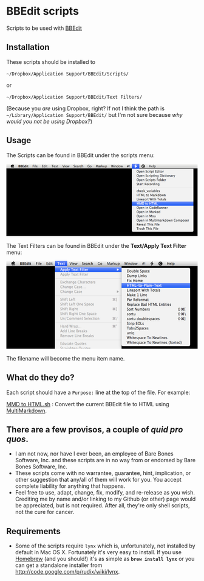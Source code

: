 BBEdit scripts 
======

Scripts to be used with [BBEdit][]

[BBEdit]: http://barebones.com/bbedit

## Installation ##

These scripts should be installed to 

	~/Dropbox/Application Support/BBEdit/Scripts/

or

	~/Dropbox/Application Support/BBEdit/Text Filters/

(Because you *are* using Dropbox, right? If not I think the path is `~/Library/Application Support/BBEdit/` but I'm not sure because *why would you not be using Dropbox?*)

## Usage ##

The Scripts can be found in BBEdit under the scripts menu:

![](images/scripts-menu.jpg)

The Text Filters can be found in BBEdit under the **Text/Apply Text Filter** menu:

![](images/text-filter-menu.jpg)

The filename will become the menu item name.

## What do they do? ##

Each script should have a `Purpose:` line at the top of the file. For example:

[MMD to HTML.sh][]
: Convert the current BBEdit file to HTML using [MultiMarkdown][]. 


[MultiMarkdown]: http://fletcherpenney.net/multimarkdown/
[MMD to HTML.sh]: https://github.com/tjluoma/bbedit/blob/master/Scripts/MMD-to-HTML/MMD-to-HTML.sh


## There are a few provisos, a couple of *quid pro quos*. ##

* I am not now, nor have I ever been, an employee of Bare Bones Software, Inc. and these scripts are in no way from or endorsed by Bare Bones Software, Inc. 
* These scripts come with no warrantee, guarantee, hint, implication, or other suggestion that any/all of them will work for you. You accept complete liability for anything that happens.
* Feel free to use, adapt, change, fix, modify, and re-release as you wish. Crediting me by name and/or linking to my Github (or other) page would be appreciated, but is not required. After all, they're only shell scripts, not the cure for cancer.

## Requirements ##

*	Some of the scripts require `lynx` which is, unfortunately, not installed by default in Mac OS X. Fortunately it's very easy to install. If you use [Homebrew](http://mxcl.github.com/homebrew/) (and you should!) it's as simple as **`brew install lynx`** or you can get a standalone installer from <http://code.google.com/p/rudix/wiki/lynx>. 



